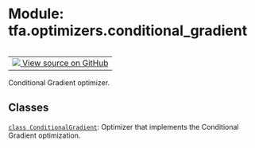 <div itemscope itemtype="http://developers.google.com/ReferenceObject">
<meta itemprop="name" content="tfa.optimizers.conditional_gradient" />
<meta itemprop="path" content="Stable" />
</div>

# Module: tfa.optimizers.conditional_gradient


<table class="tfo-notebook-buttons tfo-api" align="left">

<td>
  <a target="_blank" href="https://github.com/tensorflow/addons/tree/r0.7/tensorflow_addons/optimizers/conditional_gradient.py">
    <img src="https://www.tensorflow.org/images/GitHub-Mark-32px.png" />
    View source on GitHub
  </a>
</td></table>



Conditional Gradient optimizer.



## Classes

[`class ConditionalGradient`](../../tfa/optimizers/ConditionalGradient.md): Optimizer that implements the Conditional Gradient optimization.



